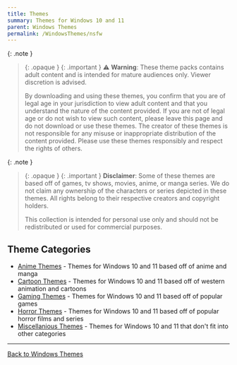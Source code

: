 ```yaml
---
title: Themes
summary: Themes for Windows 10 and 11
parent: Windows Themes
permalink: /WindowsThemes/nsfw
---
```


{: .note }
> {: .opaque }
> {: .important }
> ⚠️ **Warning**: These theme packs contains adult content and is intended for mature audiences only. Viewer discretion is advised.
> 
> By downloading and using these themes, you confirm that you are of legal age in your jurisdiction to view adult content and that you understand the nature of the content provided. If you are not of legal age or do not wish to view such content, please leave this page and do not download or use these themes. The creator of these themes is not responsible for any misuse or inappropriate distribution of the content provided. Please use these themes responsibly and respect the rights of others. 

{: .note }
> {: .opaque }
> {: .important }
> **Disclaimer**: Some of these themes are based off of games, tv shows, movies, anime, or manga series. We do not claim any ownership of the characters or series depicted in these themes. All rights belong to their respective creators and copyright holders.
> 
> This collection is intended for personal use only and should not be redistributed or used for commercial purposes.

## Theme Categories

- [Anime Themes](/WindowsThemes/c/nsfw/Anime) - Themes for Windows 10 and 11 based off of anime and manga
- [Cartoon Themes](/WindowsThemes/c/nsfw/Cartoon) - Themes for Windows 10 and 11 based off of western animation and cartoons
- [Gaming Themes](/WindowsThemes/c/nsfw/Gaming) - Themes for Windows 10 and 11 based off of popular games
- [Horror Themes](/WindowsThemes/c/nsfw/Horror) - Themes for Windows 10 and 11 based off of popular horror films and series
- [Miscellanious Themes](/WindowsThemes/c/nsfw/Miscellanious) - Themes for Windows 10 and 11 that don't fit into other categories

---

<a href="/WindowsThemes" class="btn btn--secondary btn--sm">Back to Windows Themes</a>